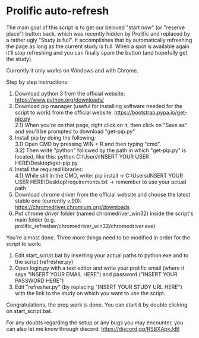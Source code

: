 # Prolific auto-refresh

The main goal of this script is to get our beloved "start now" (or "reserve place") button back, which was recently hidden by Prolific and replaced by a rather ugly "Study is full". It accomplishes that by automatically refreshing the page as long as the current study is full. When a spot is available again it'll stop refreshing and you can finally spam the button (and hopefully get the study).

Currently it only works on Windows and with Chrome.

Step by step instructions:

1) Download python 3 from the official website: https://www.python.org/downloads/
2) Download pip manager (useful for installing software needed for the script to work) from the official website: https://bootstrap.pypa.io/get-pip.py \
    2.1) When you're on that page, right click on it, then click on "Save as" and you'll be prompted to download "get-pip.py"
3) Install pip by doing the following: \
    3.1) Open CMD by pressing WIN + R and then typing "cmd". \
    3.2) Then write "python" followed by the path in which "get-pip.py" is located, like this: python C:\Users\INSERT YOUR USER HERE\Desktop\get-pip.py
4) Install the required libraries: \
    4.1) While still in the CMD, write: pip install -r C:\Users\INSERT YOUR USER HERE\Desktop\requirements.txt -> remember to use your actual path
5) Download chrome driver from the official website and choose the latest stable one (currently v.90): https://chromedriver.chromium.org/downloads
6) Put chrome driver folder (named chromedriver_win32) inside the script's main folder (e.g. prolific_refresher/chromedriver_win32/chromedriver.exe)

You're almost done. Three more things need to be modified in order for the script to work:

1) Edit start_script.bat by inserting your actual paths to python.exe and to the script (refresher.py)
2) Open login.py with a text editor and write your prolific email (where it says "INSERT YOUR EMAIL HERE") and password ("INSERT YOUR PASSWORD HERE")
3) Edit "refresher.py" (by replacing "INSERT YOUR STUDY URL HERE") with the link to the study on which you want to use the script.

Congratulations, the prep work is done. You can start it by double clicking on start_script.bat.



For any doubts regarding the setup or any bugs you may encounter, you can also let me know through discord: https://discord.gg/RSBXApxJdB
